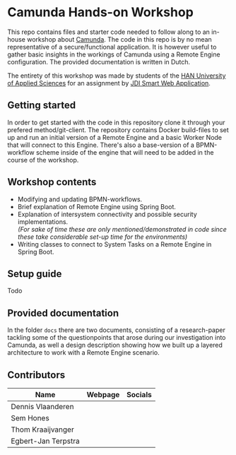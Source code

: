 # Camunda Hands-on Workshop

This repo contains files and starter code needed to follow along to an in-house workshop about [Camunda](https://camunda.com/). The code in this repo is by no mean representative of a secure/functional application. It is however useful to gather basic insights in the workings of Camunda using a Remote Engine configuration. The provided documentation is written in Dutch.  
  
The entirety of this workshop was made by students of the [HAN University of Applied Sciences](https://hanuniversity.com/en/) for an assignment by [JDI Smart Web Application](https://www.jdi.nl/en).

## Getting started

In order to get started with the code in this repository clone it through your prefered method/git-client.
The repository contains Docker build-files to set up and run an initial version of a Remote Engine and a basic Worker Node that will connect to this Engine. There's also a base-version of a BPMN-workflow scheme inside of the engine that will need to be added in the course of the workshop.

## Workshop contents

- Modifying and updating BPMN-workflows.
- Brief explanation of Remote Engine using Spring Boot.
- Explanation of intersystem connectivity and possible security implementations.  
  *(For sake of time these are only mentioned/demonstrated in code since these take considerable set-up time for the environments)*
- Writing classes to connect to System Tasks on a Remote Engine in Spring Boot.

## Setup guide

Todo

## Provided documentation

In the folder `docs` there are two documents, consisting of a research-paper tackling some of the questionpoints that arose during our investigation into Camunda, as well a design description showing how we built up a layered architecture to work with a Remote Engine scenario.

## Contributors

| Name                | Webpage | Socials |
| ------------------- | ------- | ------- |
| Dennis Vlaanderen   |         |         |
| Sem Hones           |         |         |
| Thom Kraaijvanger   |         |         |
| Egbert-Jan Terpstra |         |         |

